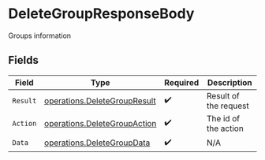 # DeleteGroupResponseBody

Groups information


## Fields

| Field                                                                        | Type                                                                         | Required                                                                     | Description                                                                  |
| ---------------------------------------------------------------------------- | ---------------------------------------------------------------------------- | ---------------------------------------------------------------------------- | ---------------------------------------------------------------------------- |
| `Result`                                                                     | [operations.DeleteGroupResult](../../models/operations/deletegroupresult.md) | :heavy_check_mark:                                                           | Result of the request                                                        |
| `Action`                                                                     | [operations.DeleteGroupAction](../../models/operations/deletegroupaction.md) | :heavy_check_mark:                                                           | The id of the action                                                         |
| `Data`                                                                       | [operations.DeleteGroupData](../../models/operations/deletegroupdata.md)     | :heavy_check_mark:                                                           | N/A                                                                          |
